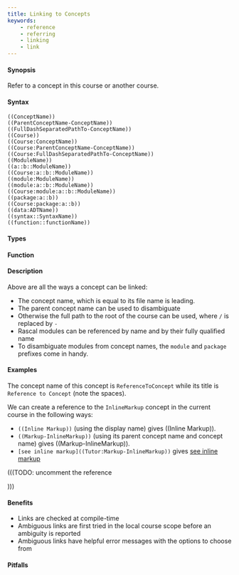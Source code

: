 ```yaml
---
title: Linking to Concepts
keywords:
    - reference
    - referring
    - linking
    - link
---
```


#### Synopsis

Refer to a concept in this course or another course.

#### Syntax

``````
((ConceptName))
((ParentConceptName-ConceptName))
((FullDashSeparatedPathTo-ConceptName))
((Course))
((Course:ConceptName))
((Course:ParentConceptName-ConceptName))
((Course:FullDashSeparatedPathTo-ConceptName))
((ModuleName))
((a::b::ModuleName))
((Course:a::b::ModuleName))
((module:ModuleName))
((module:a::b::ModuleName))
((Course:module:a::b::ModuleName))
((package:a::b))
((Course:package:a::b))
((data:ADTName))
((syntax::SyntaxName))
((function::functionName))
``````

#### Types

#### Function

#### Description

Above are all the ways a concept can be linked:
* The concept name, which is equal to its file name is leading.
* The parent concept name can be used to disambiguate
* Otherwise the full path to the root of the course can be used, where `/` is replaced by `-`
* Rascal modules can be referenced by name and by their fully qualified name
* To disambiguate modules from concept names, the `module` and `package` prefixes come in handy.

#### Examples

The concept name of this concept is `ReferenceToConcept` while its title is `Reference to Concept` (note the spaces).

We can create a reference to the `InlineMarkup` concept in the current course in the following ways:

* `((Inline Markup))` (using the display name) gives ((Inline Markup)).
* `((Markup-InlineMarkup))` (using its parent concept name and concept name) gives ((Markup-InlineMarkup)).
* `[see inline markup]((Tutor:Markup-InlineMarkup))` gives [see inline markup]((Tutor:Markup-InlineMarkup))

(((TODO: uncomment the reference
<!-- Here is a reference to another course:

* `[Prelude collection]\(\(Library:Prelude\)\)` gives [Prelude collection]\(\(Library:Prelude\)\). -->)))

#### Benefits

* Links are checked at compile-time
* Ambiguous links are first tried in the local course scope before an ambiguity is reported
* Ambiguous links have helpful error messages with the options to choose from 

#### Pitfalls



